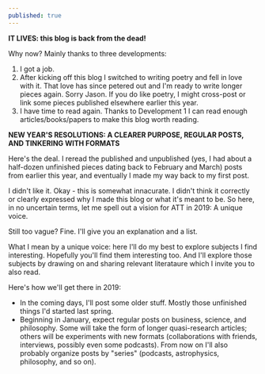 ```yaml
---
published: true
---
```

**IT LIVES: this blog is back from the dead!**

Why now? Mainly thanks to three developments:
1. I got a job.
2. After kicking off this blog I switched to writing poetry and fell in love with it. That love has since petered out and I'm ready to write longer pieces again. Sorry Jason. If you do like poetry, I might cross-post or link some pieces published elsewhere earlier this year.
3. I have time to read again. Thanks to Development 1 I can read enough articles/books/papers to make this blog worth reading.

**NEW YEAR'S RESOLUTIONS: A CLEARER PURPOSE, REGULAR POSTS, AND TINKERING WITH FORMATS**

Here's the deal. I reread the published and unpublished (yes, I had about a half-dozen unfinished pieces dating back to February and March) posts from earlier this year, and eventually I made my way back to my first post.

I didn't like it. Okay - this is somewhat innacurate. I didn't think it correctly or clearly expressed why I made this blog or what it's meant to be. So here, in no uncertain terms, let me spell out a vision for ATT in 2019: A unique voice.

Still too vague? Fine. I'll give you an explanation and a list.

What I mean by a unique voice: here I'll do my best to explore subjects I find interesting. Hopefully you'll find them interesting too. And I'll explore those subjects by drawing on and sharing relevant literataure which I invite you to also read.

Here's how we'll get there in 2019:
- In the coming days, I'll post some older stuff. Mostly those unfinished things I'd started last spring.
- Beginning in January, expect regular posts on business, science, and philosophy. Some will take the form of longer quasi-research articles; others will be experiments with new formats (collaborations with friends, interviews, possibly even some podcasts). From now on I'll also probably organize posts by "series" (podcasts, astrophysics, philosophy, and so on).
